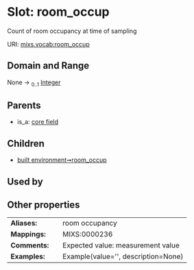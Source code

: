 
# Slot: room_occup


Count of room occupancy at time of sampling

URI: [mixs.vocab:room_occup](https://w3id.org/mixs/vocab/room_occup)


## Domain and Range

None &#8594;  <sub>0..1</sub> [Integer](types/Integer.md)

## Parents

 *  is_a: [core field](core_field.md)

## Children

 *  [built environment➞room_occup](built_environment_room_occup.md)

## Used by


## Other properties

|  |  |  |
| --- | --- | --- |
| **Aliases:** | | room occupancy |
| **Mappings:** | | MIXS:0000236 |
| **Comments:** | | Expected value: measurement value |
| **Examples:** | | Example(value='', description=None) |

